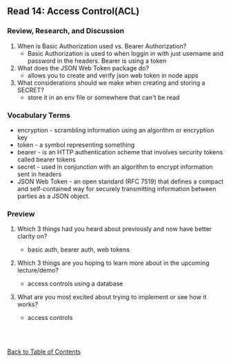 ## Read 14: Access Control(ACL)

### Review, Research, and Discussion

1. When is Basic Authorization used vs. Bearer Authorization?
   - Basic Authorization is used to when loggin in with just username and password in the headers. Bearer is using a token
1. What does the JSON Web Token package do?
   - allows you to create and verify json web token in node apps
1. What considerations should we make when creating and storing a SECRET?
   - store it in an env file or somewhere that can't be read

### Vocabulary Terms

- encryption - scrambling information using an algorithm or encryption key
- token - a symbol representing something
- bearer - is an HTTP authentication scheme that involves security tokens called bearer tokens
- secret - used in conjunction with an algorithm to encrypt information sent in headers
- JSON Web Token - an open standard (RFC 7519) that defines a compact and self-contained way for securely transmitting information between parties as a JSON object.

### Preview

1. Which 3 things had you heard about previously and now have better clarity on?

   - basic auth, bearer auth, web tokens

1. Which 3 things are you hoping to learn more about in the upcoming lecture/demo?

   - access controls using a database

1. What are you most excited about trying to implement or see how it works?

   - access controls

<br>
<br>

[Back to Table of Contents](README.md)
